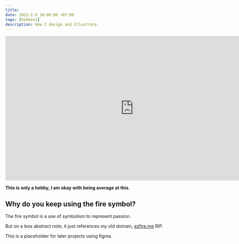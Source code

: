 ```yaml
---
title: 
date: 2022-1-9 10:00:00 +07:00
tags: [hobbies]
description: How I design and Illustrate.
---
```


<iframe style="border: 1px solid rgba(0, 0, 0, 0.1);" width="800" height="450" src="https://www.figma.com/embed?embed_host=share&url=https%3A%2F%2Fwww.figma.com%2Ffile%2F7MuSbhropPG2zjb1RTcSVA%2Flogo-drawing-board%3Fnode-id%3D0%253A1" allowfullscreen></iframe>

**This is only a hobby, I am okay with being average at this.**

## Why do you keep using the fire symbol?

The fire symbol is a use of symbolism to represent passion.

 But on a less abstract note, it just references my old domain, [ezfire.me](https://ezfire.me) RIP.

This is a placeholder for later projects using figma.